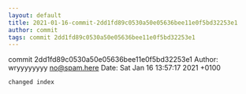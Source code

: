 ```yaml
---
layout: default
title: 2021-01-16-commit-2dd1fd89c0530a50e05636bee11e0f5bd32253e1
author: commit
tags: commit 2dd1fd89c0530a50e05636bee11e0f5bd32253e1
---
```


commit 2dd1fd89c0530a50e05636bee11e0f5bd32253e1
Author: wryyyyyyyy <no@spam.here>
Date:   Sat Jan 16 13:57:17 2021 +0100

    changed index

